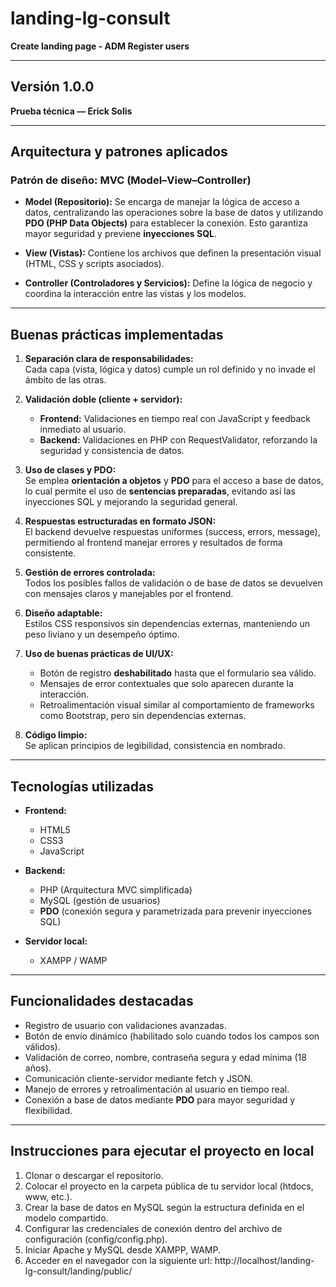 # landing-lg-consult

**Create landing page - ADM Register users**

---

## Versión 1.0.0

**Prueba técnica — Erick Solis**

---

## Arquitectura y patrones aplicados

### Patrón de diseño: **MVC (Model–View–Controller)**

- **Model (Repositorio):**
  Se encarga de manejar la lógica de acceso a datos, centralizando las operaciones sobre la base de datos y utilizando **PDO (PHP Data Objects)** para establecer la conexión.
  Esto garantiza mayor seguridad y previene **inyecciones SQL**.

- **View (Vistas):**
  Contiene los archivos que definen la presentación visual (HTML, CSS y scripts asociados).
- **Controller (Controladores y Servicios):**
  Define la lógica de negocio y coordina la interacción entre las vistas y los modelos.

---

## Buenas prácticas implementadas

1. **Separación clara de responsabilidades:**  
   Cada capa (vista, lógica y datos) cumple un rol definido y no invade el ámbito de las otras.

2. **Validación doble (cliente + servidor):**

   - **Frontend:** Validaciones en tiempo real con JavaScript y feedback inmediato al usuario.
   - **Backend:** Validaciones en PHP con RequestValidator, reforzando la seguridad y consistencia de datos.

3. **Uso de clases y PDO:**  
   Se emplea **orientación a objetos** y **PDO** para el acceso a base de datos, lo cual permite el uso de **sentencias preparadas**, evitando así las inyecciones SQL y mejorando la seguridad general.

4. **Respuestas estructuradas en formato JSON:**  
   El backend devuelve respuestas uniformes (success, errors, message), permitiendo al frontend manejar errores y resultados de forma consistente.

5. **Gestión de errores controlada:**  
   Todos los posibles fallos de validación o de base de datos se devuelven con mensajes claros y manejables por el frontend.

6. **Diseño adaptable:**  
   Estilos CSS responsivos sin dependencias externas, manteniendo un peso liviano y un desempeño óptimo.

7. **Uso de buenas prácticas de UI/UX:**

   - Botón de registro **deshabilitado** hasta que el formulario sea válido.
   - Mensajes de error contextuales que solo aparecen durante la interacción.
   - Retroalimentación visual similar al comportamiento de frameworks como Bootstrap, pero sin dependencias externas.

8. **Código limpio:**  
   Se aplican principios de legibilidad, consistencia en nombrado.

---

## Tecnologías utilizadas

- **Frontend:**

  - HTML5
  - CSS3
  - JavaScript

- **Backend:**

  - PHP (Arquitectura MVC simplificada)
  - MySQL (gestión de usuarios)
  - **PDO** (conexión segura y parametrizada para prevenir inyecciones SQL)

- **Servidor local:**

  - XAMPP / WAMP

---

## Funcionalidades destacadas

- Registro de usuario con validaciones avanzadas.
- Botón de envío dinámico (habilitado solo cuando todos los campos son válidos).
- Validación de correo, nombre, contraseña segura y edad mínima (18 años).
- Comunicación cliente-servidor mediante fetch y JSON.
- Manejo de errores y retroalimentación al usuario en tiempo real.
- Conexión a base de datos mediante **PDO** para mayor seguridad y flexibilidad.

---

## Instrucciones para ejecutar el proyecto en local

1. Clonar o descargar el repositorio.
2. Colocar el proyecto en la carpeta pública de tu servidor local (htdocs, www, etc.).
3. Crear la base de datos en MySQL según la estructura definida en el modelo compartido.
4. Configurar las credenciales de conexión dentro del archivo de configuración (config/config.php).
5. Iniciar Apache y MySQL desde XAMPP, WAMP.
6. Acceder en el navegador con la siguiente url: http://localhost/landing-lg-consult/landing/public/
